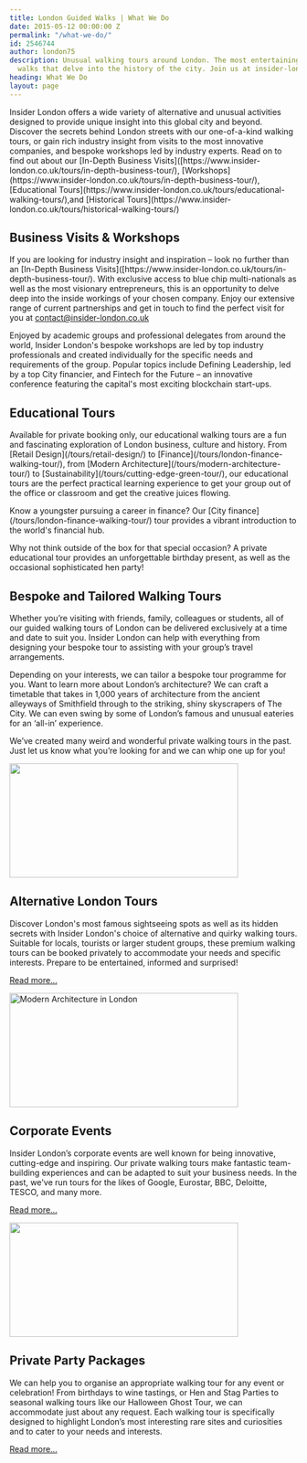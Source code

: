 ```yaml
---
title: London Guided Walks | What We Do
date: 2015-05-12 00:00:00 Z
permalink: "/what-we-do/"
id: 2546744
author: london75
description: Unusual walking tours around London. The most entertaining London guided
  walks that delve into the history of the city. Join us at insider-london.co.uk.
heading: What We Do
layout: page
---
```


<p>Insider London offers a wide variety of alternative and unusual activities designed to provide unique insight into this global city and beyond. Discover the secrets behind London streets with our one-of-a-kind walking tours, or gain rich industry insight from visits to the most innovative companies, and bespoke workshops led by industry experts. Read on to find out about our [In-Depth Business Visits]([https://www.insider-london.co.uk/tours/in-depth-business-tour/), 
[Workshops](https://www.insider-london.co.uk/tours/in-depth-business-tour/), [Educational Tours](https://www.insider-london.co.uk/tours/educational-walking-tours/),​and [Historical Tours](https://www.insider-london.co.uk/tours/historical-walking-tours/)</p>

## Business Visits & Workshops

<p>If you are looking for industry insight and inspiration – look no further than an [In-Depth Business Visits]([https://www.insider-london.co.uk/tours/in-depth-business-tour/). With exclusive access to blue chip multi-nationals as well as the most visionary entrepreneurs, this is an opportunity to delve deep into the inside workings of your chosen company. Enjoy our extensive range of current partnerships and get in touch to find the perfect visit for you at <a href="mailto:contact@insider-london.co.uk">contact@insider-london.co.uk</a> </p>


<p>Enjoyed by academic groups and professional delegates from around the world, Insider London's bespoke workshops are led by top industry professionals and created individually for the specific needs and requirements of the group. Popular topics include Defining Leadership, led by a top City financier, and Fintech for the Future – an innovative conference featuring the capital's most exciting blockchain start-ups.</p>

## Educational Tours


<p>Available for private booking only, our educational walking tours are a fun and fascinating exploration of London business, culture and history. From [Retail Design](/tours/retail-design/) to [Finance](/tours/london-finance-walking-tour/),  from [Modern Architecture](/tours/modern-architecture-tour/) to [Sustainability](/tours/cutting-edge-green-tour/), our educational tours are the perfect practical learning experience to get your group out of the office or classroom and get the creative juices flowing. </p>


<p> Know a youngster pursuing a career in finance? Our [City finance](/tours/london-finance-walking-tour/) tour provides a vibrant introduction to the world's financial hub. </p>


<p>Why not think outside of the box for that special occasion? A private educational tour provides an unforgettable birthday present, as well as the occasional sophisticated hen party!</p>

<div>
<h2>Bespoke and Tailored Walking Tours</h2>
<p>Whether you’re visiting with friends, family, colleagues or students, all of our guided walking tours of London can be delivered exclusively at a time and date to suit you. Insider London can help with everything from designing your bespoke tour to assisting with your group’s travel arrangements.</p>
<p>Depending on your interests, we can tailor a bespoke tour programme for you. Want to learn more about London’s architecture? We can craft a timetable that takes in 1,000 years of architecture from the ancient alleyways of Smithfield through to the striking, shiny skyscrapers of The City. We can even swing by some of London’s famous and unusual eateries for an ‘all-in’ experience.</p>
<p>We’ve created many weird and wonderful private walking tours in the past. Just let us know what you’re looking for and we can whip one up for you!</p>
<img src="/wp-content/uploads/2015/04/5103793738_5df66b09ba_o-400x200.jpeg" width="400" height="200" alt="" title="" />
</div>

<div>
	<h2>Alternative London Tours</h2>
	<p>Discover London's most famous sightseeing spots as well as its hidden secrets with Insider London's choice of alternative and quirky walking tours. Suitable for locals, tourists or larger student groups, these premium walking tours can be booked privately to accommodate your needs and specific interests. Prepare to be entertained, informed and surprised!</p>
	<p><a href="/alternative-london-tours" title="">Read more...</a></p>
	<img src="/wp-content/uploads/2015/04/Modern-Architecture-400x200.jpg" width="400" height="200" alt="Modern Architecture in London" title="Modern Architecture in London" />
</div>

<div>
	<h2>Corporate Events</h2>
	<p>Insider London’s corporate events are well known for being innovative, cutting-edge and inspiring. Our private walking tours make fantastic team-building experiences and can be adapted to suit your business needs. In the past, we've run tours for the likes of Google, Eurostar, BBC, Deloitte, TESCO, and many more.</p>
	<p><a href="/corporate-events/">Read more...</a></p>
	<img src="/wp-content/uploads/2015/05/Fotolia_24879531_M-400x200.jpg" width="400" height="200" alt="" title="" />
</div>

<div>
<h2>Private Party Packages</h2>
<p>We can help you to organise an appropriate walking tour for any event or celebration! From birthdays to wine tastings, or Hen and Stag Parties to seasonal walking tours like our Halloween Ghost Tour, we can accommodate just about any request. Each walking tour is specifically designed to highlight London’s most interesting rare sites and curiosities and to cater to your needs and interests.</p>
<p><a href="/tours/private-tours/" title="" target="_self">Read more...</a></p>
</div>
